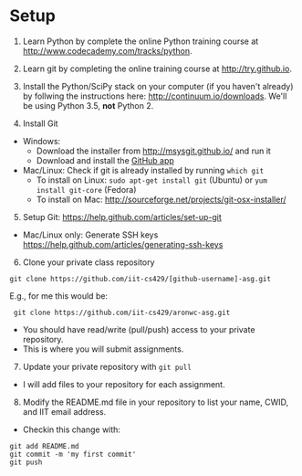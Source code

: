 # Setup

1. Learn Python by complete the online Python training course at <http://www.codecademy.com/tracks/python>.

2. Learn git by completing the online training course at <http://try.github.io>.

3. Install the Python/SciPy stack on your computer (if you haven't already) by follwing the instructions here: <http://continuum.io/downloads>. We'll be using Python 3.5, **not** Python 2.

4. Install Git
  - Windows:
    - Download the installer from <http://msysgit.github.io/> and run it
    - Download and install the [GitHub app](https://github-windows.s3.amazonaws.com/GitHubSetup.exe)
  - Mac/Linux: Check if git is already installed by running `which git`
    - To install on Linux: `sudo apt-get install git` (Ubuntu) or `yum install git-core` (Fedora)
    - To install on Mac: <http://sourceforge.net/projects/git-osx-installer/>

5. Setup Git: <https://help.github.com/articles/set-up-git>
  - Mac/Linux only: Generate SSH keys <https://help.github.com/articles/generating-ssh-keys>

6. Clone your private class repository
```
git clone https://github.com/iit-cs429/[github-username]-asg.git
```
E.g., for me this would be:
  ```
   git clone https://github.com/iit-cs429/aronwc-asg.git
  ```
  - You should have read/write (pull/push) access to your private repository.
  - This is where you will submit assignments.

7. Update your private repository with `git pull`
  - I will add files to your repository for each assignment.

8. Modify the README.md file in your repository to list your name, CWID, and IIT email address.
  - Checkin this change with:

  ```
  git add README.md 
  git commit -m 'my first commit'
  git push
  ```
